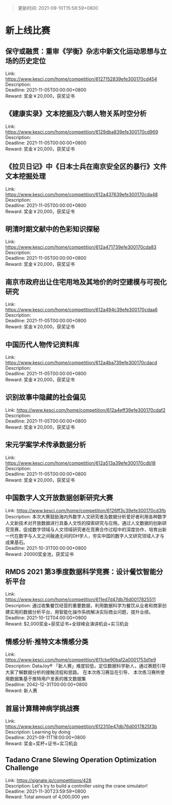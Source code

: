> 更新时间: 2021-09-10T15:58:59+0800 

# 新上线比赛


## 保守或融贯：重审《学衡》杂志中新文化运动思想与立场的历史定位
Link: https://www.kesci.com/home/competition/6127152839efe300170cd454  
Description:   
Deadline: 2021-11-05T00:00:00+0800  
Reward: 奖金￥20,000，获奖证书  

## 《建康实录》文本挖掘及六朝人物关系时空分析
Link: https://www.kesci.com/home/competition/6129dba839efe300170cd969  
Description:   
Deadline: 2021-11-05T00:00:00+0800  
Reward: 奖金￥20,000，获奖证书  

## 《拉贝日记》中《日本士兵在南京安全区的暴行》文件文本挖掘处理
Link: https://www.kesci.com/home/competition/612a437639efe300170cda48  
Description:   
Deadline: 2021-11-05T00:00:00+0800  
Reward: 奖金￥20,000，获奖证书  

## 明清时期文献中的色彩知识探秘
Link: https://www.kesci.com/home/competition/612a471739efe300170cda83  
Description:   
Deadline: 2021-11-05T00:00:00+0800  
Reward: 奖金￥20,000，获奖证书  

## 南京市政府出让住宅用地及其地价的时空建模与可视化研究
Link: https://www.kesci.com/home/competition/612a494c39efe300170cdaa6  
Description:   
Deadline: 2021-11-05T00:00:00+0800  
Reward: 奖金￥20,000，获奖证书  

## 中国历代人物传记资料库
Link: https://www.kesci.com/home/competition/612a4ba739efe300170cdacd  
Description:   
Deadline: 2021-11-05T00:00:00+0800  
Reward: 奖金￥20,000，获奖证书  

## 识别故事中隐藏的社会偏见
Link: https://www.kesci.com/home/competition/612a4eff39efe300170cdaf2  
Description:   
Deadline: 2021-11-05T00:00:00+0800  
Reward: 奖金￥20,000，获奖证书  

## 宋元学案学术传承数据分析
Link: https://www.kesci.com/home/competition/612a513a39efe300170cdb18  
Description:   
Deadline: 2021-11-05T00:00:00+0800  
Reward: 奖金￥20,000，获奖证书  

## 中国数字人文开放数据创新研究大赛
Link: https://www.kesci.com/home/competition/6126ff3c39efe300170cd3fb  
Description: 本次大赛鼓励海内外数字人文研究者及数据分析爱好者利用各种数字人文新技术对开放数据进行具备人文性的探索研究与应用。通过人文数据的创新研究竞赛，促成数字领域与人文领域研究者在竞赛合作过程中的深度协作，培育出新一代在数字与人文之间融通无间的DH学人，夯实中国的数字人文研究领域人才与成果基石。  
Deadline: 2021-10-31T00:00:00+0800  
Reward: 20000奖金池，获奖证书  

## RMDS 2021 第3季度数据科学竞赛：设计餐饮智能分析平台
Link: https://www.kesci.com/home/competition/611ed7d47db76d0017825511  
Description: 通过收集餐饮经营的重要数据，利用数据科学为餐饮从业者和商家创建实用的数据分析平台，用智能化操作系统解决实际商业问题，提升业绩。  
Deadline: 2021-10-12T04:00:00+0800  
Reward: $2,000奖金+获奖证书+全球峰会演讲机会+实习机会  

## 情感分析·推特文本情感分类
Link: https://www.kesci.com/home/competition/611cbe90ba12a0001753d1e9  
Description: DataJoy® 「新人赛」难度较低，定位数据科学新人，通过赛题引导大家了解数据分析的接触流程和思路。
在本次练习赛旨在引导、
本次练习赛所使用数据集基于推特用户发表的推文数据集  
Deadline: 2042-12-31T00:00:00+0800  
Reward: 新人赛  

## 首届计算精神病学挑战赛
Link: https://www.kesci.com/home/competition/612310e47db76d0017825f3b  
Description: Learning by doing  
Deadline: 2021-09-11T18:00:00+0800  
Reward: 奖金+奖杯+证书+实习机会  

## Tadano Crane Slewing Operation Optimization Challenge
Link: https://signate.jp/competitions/428  
Description: Let's try to build a controller using the crane simulator!  
Deadline: 2021-11-30T23:59:59+0800  
Reward: Total amount of 4,000,000 yen  

